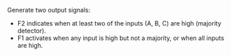 Generate two output signals:

- F2 indicates when at least two of the inputs (A, B, C) are high (majority detector).
- F1 activates when any input is high but not a majority, or when all inputs are high.
